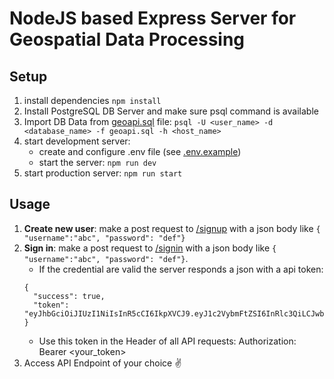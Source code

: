 # NodeJS based Express Server for Geospatial Data Processing

## Setup
1. install dependencies ```npm install```
2. Install PostgreSQL DB Server and make sure psql command is available
3. Import DB Data from [geoapi.sql](geoapi.sql) file: ```psql -U <user_name> -d <database_name> -f geoapi.sql -h <host_name>```
4. start development server:
    - create and configure .env file (see [.env.example](.env.example))
    - start the server: ```npm run dev```
5. start production server: ```npm run start```

## Usage
1. **Create new user**: make a post request to [/signup](http://localhost:3000/signup) with a json body like ```{ "username":"abc", "password": "def"}```
2. **Sign in**: make a post request to [/signin](http://localhost:3000/signin) with a json body like ```{ "username":"abc", "password": "def"}```.
   - If the credential are valid the server responds a json with a api token: 
    ```
    {
      "success": true,
      "token": "eyJhbGciOiJIUzI1NiIsInR5cCI6IkpXVCJ9.eyJ1c2VybmFtZSI6InRlc3QiLCJwbGFuIjoiZnJlZSIsImlzcyI6ImxvY2FsaG9zdDozMDAwIiwiaWF0IjoxNTE4OTgxMTk5LCJleHAiOjE1MTg5ODQ3OTl9.882VgD1UdebAQONZZbouYUqHLl_mWE4v3ABlyWZrRro"
    }
    ```
    - Use this token in the Header of all API requests: Authorization: Bearer <your_token>
3. Access API Endpoint of your choice ✌